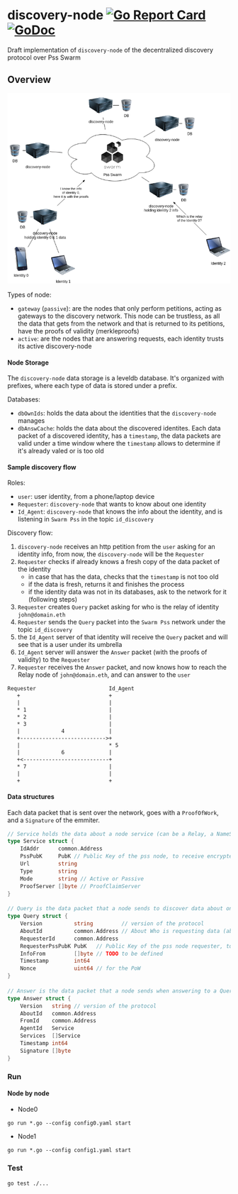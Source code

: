 # discovery-node [![Go Report Card](https://goreportcard.com/badge/github.com/iden3/discovery-node)](https://goreportcard.com/report/github.com/iden3/discovery-node) [![GoDoc](https://godoc.org/github.com/iden3/discovery-node?status.svg)](https://godoc.org/github.com/iden3/discovery-node)
Draft implementation of `discovery-node` of the decentralized discovery protocol over Pss Swarm


## Overview

![network00](https://raw.githubusercontent.com/iden3/discovery-node/master/docs/network00.png "network00")

Types of node:
- `gateway` (`passive`): are the nodes that only perform petitions, acting as gateways to the discovery network. This node can be trustless, as all the data that gets from the network and that is returned to its petitions, have the proofs of validity (merkleproofs)
- `active`: are the nodes that are answering requests, each identity trusts its active discovery-node


#### Node Storage
The `discovery-node` data storage is a leveldb database. It's organized with prefixes, where each type of data is stored under a prefix.

Databases:
- `dbOwnIds`: holds the data about the identities that the `discovery-node` manages
- `dbAnswCache`: holds the data about the discovered identites. Each data packet of a discovered identity, has a `timestamp`, the data packets are valid under a time window where the `timestamp` allows to determine if it's already valed or is too old

#### Sample discovery flow
Roles:
- `user`: user identity, from a phone/laptop device
- `Requester`: `discovery-node` that wants to know about one identity
- `Id_Agent`: `discovery-node` that knows the info about the identity, and is listening in `Swarm Pss` in the topic `id_discovery`

Discovery flow:
1. `discovery-node` receives an http petition from the `user` asking for an identity info, from now, the `discovery-node` will be the `Requester`
2. `Requester` checks if already knows a fresh copy of the data packet of the identity
	- in case that has the data, checks that the `timestamp` is not too old
	- if the data is fresh, returns it and finishes the process
	- if the identity data was not in its databases, ask to the network for it (following steps)
3. `Requester` creates `Query` packet asking for who is the relay of identity `john@domain.eth`
4. `Requester` sends the `Query` packet into the `Swarm Pss` network under the topic `id_discovery`
5. the `Id_Agent` server of that identity will receive the `Query` packet and will see that is a user under its umbrella
6. `Id_Agent` server will answer the `Answer` packet (with the proofs of validity) to the `Requester`
7. `Requester` receives the `Answer` packet, and now knows how to reach the Relay node of `john@domain.eth`, and can answer to the `user`

```
Requester                       Id_Agent
   +                            +
   |                            |
   * 1                          |
   * 2                          |
   * 3                          |
   |             4              |
   +--------------------------->+
   |                            * 5
   |             6              |
   +<---------------------------+
   * 7                          |
   |                            |
   +                            +

```



#### Data structures
Each data packet that is sent over the network, goes with a `ProofOfWork`, and a `Signature` of the emmiter.

```go
// Service holds the data about a node service (can be a Relay, a NameServer, a DiscoveryNode, etc)
type Service struct {
	IdAddr      common.Address
	PssPubK     PubK // Public Key of the pss node, to receive encrypted data packets
	Url         string
	Type        string
	Mode        string // Active or Passive
	ProofServer []byte // ProofClaimServer
}

// Query is the data packet that a node sends to discover data about one identity
type Query struct {
	Version          string         // version of the protocol
	AboutId          common.Address // About Who is requesting data (about which identity address)
	RequesterId      common.Address
	RequesterPssPubK PubK   // Public Key of the pss node requester, to receive encrypted data packets
	InfoFrom         []byte // TODO to be defined
	Timestamp        int64
	Nonce            uint64 // for the PoW
}

// Answer is the data packet that a node sends when answering to a Query data packet
type Answer struct {
	Version   string // version of the protocol
	AboutId   common.Address
	FromId    common.Address
	AgentId   Service
	Services  []Service
	Timestamp int64
	Signature []byte
}
```


### Run

#### Node by node
- Node0
```
go run *.go --config config0.yaml start
```

- Node1
```
go run *.go --config config1.yaml start
```

### Test
```
go test ./...
```
